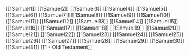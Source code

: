 [[1Samuel1]]
[[1Samuel2]]
[[1Samuel3]]
[[1Samuel4]]
[[1Samuel5]]
[[1Samuel6]]
[[1Samuel7]]
[[1Samuel8]]
[[1Samuel9]]
[[1Samuel10]]
[[1Samuel11]]
[[1Samuel12]]
[[1Samuel13]]
[[1Samuel14]]
[[1Samuel15]]
[[1Samuel16]]
[[1Samuel17]]
[[1Samuel18]]
[[1Samuel19]]
[[1Samuel20]]
[[1Samuel21]]
[[1Samuel22]]
[[1Samuel23]]
[[1Samuel24]]
[[1Samuel25]]
[[1Samuel26]]
[[1Samuel27]]
[[1Samuel28]]
[[1Samuel29]]
[[1Samuel30]]
[[1Samuel31]]
[[1 - Old Testament]]